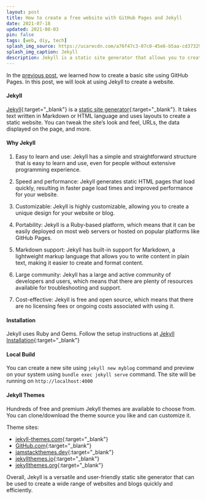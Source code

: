 ```yaml
---
layout: post
title: How to create a free website with GitHub Pages and Jekyll
date: 2021-07-18
updated: 2021-08-03
pin: false
tags: [web, diy, tech]
splash_img_source: https://ucarecdn.com/a76f47c3-07c0-45e6-b5aa-cd37329e8dca/
splash_img_caption: Jekyll
description: Jekyll is a static site generator that allows you to create a website by converting your plain text files into static HTML pages. You can use Jekyll to build a website by creating a new Jekyll site, customizing it with themes and plugins, adding your content, and publishing it to your preferred hosting platform.
---
```


In the [previous post](how-to-host-a-free-website), we learned how to create a basic site using GitHub Pages. In this post, we will look at using Jekyll to create a website.


#### Jekyll

[Jekyll]{:target="_blank"} is a [static site generator](https://en.wikipedia.org/wiki/Static_site_generator){:target="_blank"}. It takes text written in Markdown or HTML language and uses layouts to create a static website. You can tweak the site’s look and feel, URLs, the data displayed on the page, and more.

#### Why Jekyll

1. Easy to learn and use: Jekyll has a simple and straightforward structure that is easy to learn and use, even for people  without extensive programming experience.

2. Speed and performance: Jekyll generates static HTML pages that load quickly, resulting in faster page load times and improved performance for your website.

3. Customizable: Jekyll is highly customizable, allowing you to create a unique design for your website or blog.

4. Portability: Jekyll is a Ruby-based platform, which means that it can be easily deployed on most web servers or hosted on popular platforms like GitHub Pages.

5. Markdown support: Jekyll has built-in support for Markdown, a lightweight markup language that allows you to write content in plain text, making it easier to create and format content.

6. Large community: Jekyll has a large and active community of developers and users, which means that there are plenty of resources available for troubleshooting and support.

7. Cost-effective: Jekyll is free and open source, which means that there are no licensing fees or ongoing costs associated with using it.

#### Installation

Jekyll uses Ruby and Gems. Follow the setup instructions at [Jekyll Installation]{:target="_blank"}

#### Local Build

You can create a new site using `jekyll new myblog` command and preview on your system using `bundle exec jekyll serve` command.
The site will be running on `http://localhost:4000`

#### Jekyll Themes

Hundreds of free and premium Jekyll themes are available to choose from. You can clone/download the theme source you like and can customize it.

Theme sites:

- [jekyll-themes.com]{:target="_blank"}
- [GitHub.com]{:target="_blank"}
- [jamstackthemes.dev]{:target="_blank"}
- [jekyllthemes.io]{:target="_blank"}
- [jekyllthemes.org]{:target="_blank"}


Overall, Jekyll is a versatile and user-friendly static site generator that can be used to create a wide range of websites and blogs quickly and efficiently.

[jekyll installation]: https://jekyllrb.com/docs/
[jekyll-themes.com]: https://jekyll-themes.com/free/
[GitHub.com]: https://GitHub.com/topics/jekyll-theme
[jamstackthemes.dev]: https://jamstackthemes.dev/ssg/jekyll/
[jekyllthemes.io]: https://jekyllthemes.io/free
[jekyllthemes.org]: http://jekyllthemes.org/
[Jekyll]: https://jekyllrb.com/